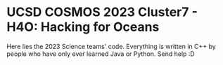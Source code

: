 # UCSD COSMOS 2023 Cluster7 - H4O: Hacking for Oceans

Here lies the 2023 Science teams' code. Everything is written in C++ by people who have only ever learned Java or Python. Send help :D